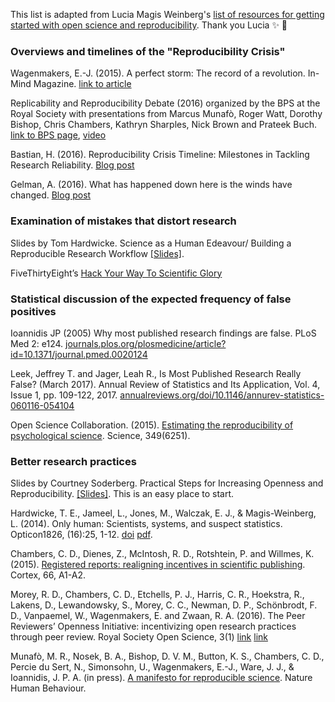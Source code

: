 This list is adapted from Lucia Magis Weinberg's [list of resources for getting started with open science and reproducibility](https://luciamagisweinberg.wordpress.com/2017/03/23/reproducibilityopen-science-resources/). Thank you Lucia :sparkles: :tada:

### Overviews and timelines of the "Reproducibility Crisis"

Wagenmakers, E.-J. (2015). A perfect storm: The record of a revolution. In-Mind Magazine. [link to article](http://www.in-mind.org/article/a-perfect-storm-the-record-of-a-revolution)

Replicability and Reproducibility Debate (2016) organized by the BPS at the Royal Society with presentations from Marcus Munafò, Roger Watt, Dorothy Bishop, Chris Chambers, Kathryn Sharples, Nick Brown and Prateek Buch. [link to BPS page](http://www.bps.org.uk/what-we-do/bps/governance/boards-and-committees/research-board/research-board-resources/replicability-and-reproducibility-debate/replicability-and-reproducibility-debate), [video](https://www.youtube.com/watch?v=tTuZ-IEc0Eg&feature=youtu.be)

Bastian, H. (2016). Reproducibility Crisis Timeline: Milestones in Tackling Research Reliability. [Blog post](http://blogs.plos.org/absolutely-maybe/2016/12/05/reproducibility-crisis-timeline-milestones-in-tackling-research-reliability/)

Gelman, A. (2016). What has happened down here is the winds have changed. [Blog post](http://andrewgelman.com/2016/09/21/what-has-happened-down-here-is-the-winds-have-changed/) 


### Examination of mistakes that distort research

Slides by Tom Hardwicke. Science as a Human Edeavour/ Building a Reproducible Research Workflow [[Slides]](https://osf.io/rxwsp/). 

FiveThirtyEight’s [Hack Your Way To Scientific Glory](https://projects.fivethirtyeight.com/p-hacking/) 


### Statistical discussion of the expected frequency of false positives

Ioannidis JP (2005) Why most published research findings are false. PLoS Med 2: e124. [journals.plos.org/plosmedicine/article?id=10.1371/journal.pmed.0020124](http://journals.plos.org/plosmedicine/article?id=10.1371/journal.pmed.0020124)

Leek, Jeffrey T. and Jager, Leah R., Is Most Published Research Really False? (March 2017). Annual Review of Statistics and Its Application, Vol. 4, Issue 1, pp. 109-122, 2017. [annualreviews.org/doi/10.1146/annurev-statistics-060116-054104](http://www.annualreviews.org/doi/10.1146/annurev-statistics-060116-054104)

Open Science Collaboration. (2015). [Estimating the reproducibility of psychological science](https://osf.io/ezum7/). Science, 349(6251). 


### Better research practices 

Slides by Courtney Soderberg. Practical Steps for Increasing Openness and Reproducibility. [[Slides]](https://osf.io/br8d4/). This is an easy place to start.

Hardwicke, T. E., Jameel, L., Jones, M., Walczak, E. J., & Magis-Weinberg, L. (2014). Only human: Scientists, systems, and suspect statistics. Opticon1826, (16):25, 1-12. [doi](http://dx.doi.org/10.5334/opt.ch) [pdf](http://www.tomhardwicke.co.uk/docs/onlyHuman.pdf). 

Chambers, C. D., Dienes, Z., McIntosh, R. D., Rotshtein, P. and Willmes, K. (2015). [Registered reports: realigning incentives in scientific publishing](http://orca.cf.ac.uk/73305/). Cortex, 66, A1-A2. 

Morey, R. D., Chambers, C. D., Etchells, P. J., Harris, C. R., Hoekstra, R., Lakens, D., Lewandowsky, S., Morey, C. C., Newman, D. P., Schönbrodt, F. D., Vanpaemel, W., Wagenmakers, E. and Zwaan, R. A. (2016). The Peer Reviewers’ Openness Initiative: incentivizing open research practices through peer review. Royal Society Open Science, 3(1) [link](http://rsos.royalsocietypublishing.org/content/3/1/150547) [link](http://orca.cf.ac.uk/85057/)

Munafò, M. R., Nosek, B. A., Bishop, D. V. M., Button, K. S., Chambers, C. D., Percie du Sert, N., Simonsohn, U., Wagenmakers, E.-J., Ware, J. J., & Ioannidis, J. P. A. (in press). [A manifesto for reproducible science](https://www.nature.com/articles/s41562-016-0021). Nature Human Behaviour.


